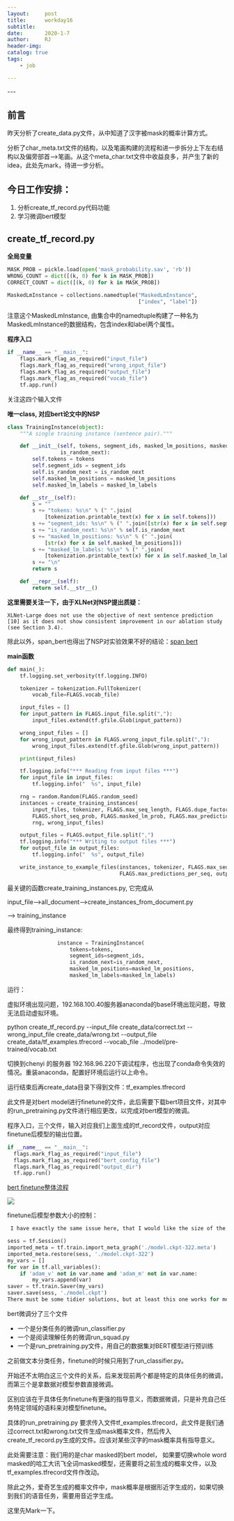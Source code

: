 ```yaml
---
layout:     post
title:      workday16
subtitle:   
date:       2020-1-7
author:     RJ
header-img: 
catalog: true
tags:
    - job

---
```

<p id = "build"></p>
---

## 前言
昨天分析了create_data.py文件，从中知道了汉字被mask的概率计算方式。

分析了char_meta.txt文件的结构，以及笔画构建的流程和进一步拆分上下左右结构以及偏旁部首-->笔画。从这个meta_char.txt文件中收益良多，并产生了新的idea，此处先mark，待进一步分析。

## 今日工作安排：

1. 分析create_tf_record.py代码功能
2. 学习微调bert模型

## create_tf_record.py

**全局变量**
```python
MASK_PROB = pickle.load(open('mask_probability.sav', 'rb'))
WRONG_COUNT = dict([(k, 0) for k in MASK_PROB])
CORRECT_COUNT = dict([(k, 0) for k in MASK_PROB])

MaskedLmInstance = collections.namedtuple("MaskedLmInstance",
                                          ["index", "label"])
```
注意这个MaskedLmInstance, 由集合中的namedtuple构建了一种名为MaskedLmInstance的数据结构，包含index和label两个属性。



**程序入口**
```python
if __name__ == "__main__":
    flags.mark_flag_as_required("input_file")
    flags.mark_flag_as_required("wrong_input_file")
    flags.mark_flag_as_required("output_file")
    flags.mark_flag_as_required("vocab_file")
    tf.app.run()
```
关注这四个输入文件

**唯一class, 对应bert论文中的NSP**
```python
class TrainingInstance(object):
    """A single training instance (sentence pair)."""

    def __init__(self, tokens, segment_ids, masked_lm_positions, masked_lm_labels,
                 is_random_next):
        self.tokens = tokens
        self.segment_ids = segment_ids
        self.is_random_next = is_random_next
        self.masked_lm_positions = masked_lm_positions
        self.masked_lm_labels = masked_lm_labels

    def __str__(self):
        s = ""
        s += "tokens: %s\n" % (" ".join(
            [tokenization.printable_text(x) for x in self.tokens]))
        s += "segment_ids: %s\n" % (" ".join([str(x) for x in self.segment_ids]))
        s += "is_random_next: %s\n" % self.is_random_next
        s += "masked_lm_positions: %s\n" % (" ".join(
            [str(x) for x in self.masked_lm_positions]))
        s += "masked_lm_labels: %s\n" % (" ".join(
            [tokenization.printable_text(x) for x in self.masked_lm_labels]))
        s += "\n"
        return s

    def __repr__(self):
        return self.__str__()
```


**这里需要关注一下，由于XLNet对NSP提出质疑：**
```
XLNet-Large does not use the objective of next sentence prediction [10] as it does not show consistent improvement in our ablation study (see Section 3.4).
```
除此以外，span_bert也得出了NSP对实验效果不好的结论：[span bert](https://zhuanlan.zhihu.com/p/75893972)

**main函数**
```python
def main(_):
    tf.logging.set_verbosity(tf.logging.INFO)

    tokenizer = tokenization.FullTokenizer(
        vocab_file=FLAGS.vocab_file)

    input_files = []
    for input_pattern in FLAGS.input_file.split(","):
        input_files.extend(tf.gfile.Glob(input_pattern))

    wrong_input_files = []
    for wrong_input_pattern in FLAGS.wrong_input_file.split(","):
        wrong_input_files.extend(tf.gfile.Glob(wrong_input_pattern))

    print(input_files)

    tf.logging.info("*** Reading from input files ***")
    for input_file in input_files:
        tf.logging.info("  %s", input_file)

    rng = random.Random(FLAGS.random_seed)
    instances = create_training_instances(
        input_files, tokenizer, FLAGS.max_seq_length, FLAGS.dupe_factor,
        FLAGS.short_seq_prob, FLAGS.masked_lm_prob, FLAGS.max_predictions_per_seq,
        rng, wrong_input_files)

    output_files = FLAGS.output_file.split(",")
    tf.logging.info("*** Writing to output files ***")
    for output_file in output_files:
        tf.logging.info("  %s", output_file)

    write_instance_to_example_files(instances, tokenizer, FLAGS.max_seq_length,
                                    FLAGS.max_predictions_per_seq, output_files)
```

最关键的函数create_training_instances.py, 它完成从

input_file-->all_document-->create_instances_from_document.py

--> training_instance

最终得到training_instance:
```python
                instance = TrainingInstance(
                    tokens=tokens,
                    segment_ids=segment_ids,
                    is_random_next=is_random_next,
                    masked_lm_positions=masked_lm_positions,
                    masked_lm_labels=masked_lm_labels)
```

运行：


虚拟环境出现问题，192.168.100.40服务器anaconda的base环境出现问题，导致无法启动虚拟环境。

python create_tf_record.py --input_file create_data/correct.txt --wrong_input_file create_data/wrong.txt --output_file  create_data/tf_examples.tfrecord --vocab_file   ../model/pre-trained/vocab.txt

切换到chenyi 的服务器 192.168.96.220下调试程序，也出现了conda命令失效的情况。重装anaconda，配置好环境后运行以上命令。


运行结束后再create_data目录下得到文件：tf_examples.tfrecord

此文件是对bert model进行finetune的文件，此后需要下载bert项目文件，对其中的run_pretraining.py文件进行相应更改，以完成对bert模型的微调。

程序入口，三个文件，输入对应我们上面生成的tf_record文件，output对应finetune后模型的输出位置。
```python
if __name__ == "__main__":
  flags.mark_flag_as_required("input_file")
  flags.mark_flag_as_required("bert_config_file")
  flags.mark_flag_as_required("output_dir")
  tf.app.run()

```

[bert finetune整体流程](http://octopuscoder.github.io/2019/05/31/BERT%E4%BA%8C%E9%98%B6%E6%AE%B5fine-tune%E4%BB%A3%E7%A0%81%E5%88%86%E6%9E%90/)

![](https://raw.githubusercontent.com/rejae/rejae.github.io/master/img/bertfinetune20200107154941.png)

finetune后模型参数大小的控制：
```python
 I have exactly the same issue here, that I would like the size of the model to be small when doing the prediction. As stated by @jacobdevlin-google in #63 , the weight file contains momentum ('adam_m') and variance ('adam_v'). Then I found a solution here to exclude all Adam variables in this link

sess = tf.Session()
imported_meta = tf.train.import_meta_graph('./model.ckpt-322.meta')
imported_meta.restore(sess, './model.ckpt-322')
my_vars = []
for var in tf.all_variables():
    if 'adam_v' not in var.name and 'adam_m' not in var.name:
        my_vars.append(var)
saver = tf.train.Saver(my_vars)
saver.save(sess, './model.ckpt')
There must be some tidier solutions, but at least this one works for me, and the size of the weight file drops from 1.3GB to 400MB.
```

bert微调分了三个文件
- 一个是分类任务的微调run_classifier.py
- 一个是阅读理解任务的微调run_squad.py
- 一个是run_pretraining.py文件，用自己的数据集对BERT模型进行预训练

之前做文本分类任务，finetune的时候只用到了run_classifier.py。

开始还不太明白这三个文件的关系，后来发现前两个都是特定的具体任务的微调，而第三个是拿数据对模型参数直接微调。

区别应该在于具体任务finetune有更强的指导意义，而数据微调，只是补充自己任务特定领域的语料来对模型finetune。

具体的run_pretraining.py 要求传入文件tf_examples.tfrecord，此文件是我们通过correct.txt和wrong.txt文件生成mask概率文件，然后传入create_tf_record.py生成的文件。应该对某些汉字的mask概率具有指导意义。

此处需要注意：我们用的是char masked的bert model， 如果要切换whole word masked的哈工大讯飞全词masked模型，还需要将之前生成的概率文件，以及tf_examples.tfrecord文件作改动。

除此之外，爱奇艺生成的概率文件中，mask概率是根据形近字生成的，如果切换到我们的语音任务，需要用音近字生成。

这里先Mark一下。


